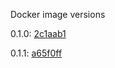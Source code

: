 Docker image versions

0.1.0: [2c1aab1](https://github.com/hmcc-global/hmccaa-web/commit/2c1aab1be13f73411a3a56946d45a53f09ca994c)

0.1.1: [a65f0ff](https://github.com/hmcc-global/hmccaa-web/commit/a65f0ff6ba18576c290782a97ffce85220a269a2)
